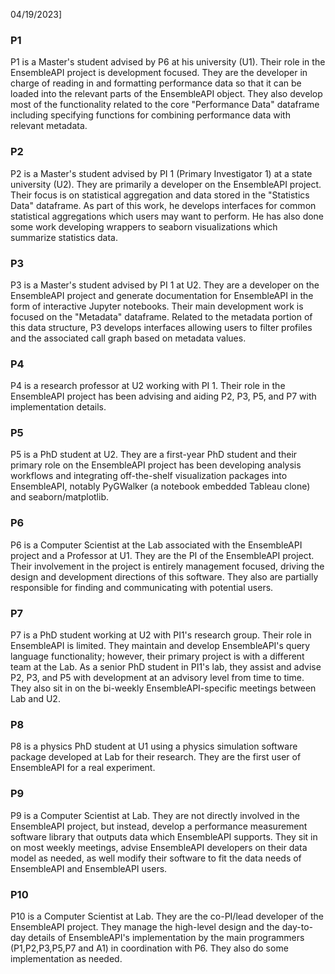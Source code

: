 04/19/2023]
### P1

P1 is a Master's student advised by P6 at his university (U1). Their role in the EnsembleAPI project is development focused. They are the developer in charge of reading in and formatting performance data so that it can be loaded into the relevant parts of the EnsembleAPI object. They also develop most of the functionality related to the core "Performance Data" dataframe including specifying functions for combining performance data with relevant metadata.

### P2

P2 is a Master's student advised by PI 1 (Primary Investigator 1) at a state university (U2). They are primarily a developer on the EnsembleAPI project. Their focus is on statistical aggregation and data stored in the "Statistics Data" dataframe. As part of this work, he develops interfaces for common statistical aggregations which users may want to perform. He has also done some work developing wrappers to seaborn visualizations which summarize statistics data.

### P3

P3 is a Master's student advised by PI 1 at U2. They are a developer on the EnsembleAPI project and generate documentation for EnsembleAPI in the form of interactive Jupyter notebooks. Their main development work is focused on the "Metadata" dataframe. Related to the metadata portion of this data structure, P3 develops interfaces allowing users to filter profiles and the associated call graph based on metadata values.

### P4

P4 is a research professor at U2 working with PI 1. Their role in the EnsembleAPI project has been advising and aiding P2, P3, P5, and P7 with implementation details.


### P5

P5 is a PhD student at U2. They are a first-year PhD student and their primary role on the EnsembleAPI project has been developing analysis workflows and integrating off-the-shelf visualization packages into EnsembleAPI, notably PyGWalker (a notebook embedded Tableau clone) and seaborn/matplotlib.


### P6

P6 is a Computer Scientist at the Lab associated with the EnsembleAPI project and a Professor at U1. They are the PI of the EnsembleAPI project. Their involvement in the project is entirely management focused, driving the design and development directions of this software. They also are partially responsible for finding and communicating with potential users.


### P7

P7 is a PhD student working at U2 with PI1's research group. Their role in EnsembleAPI is limited. They maintain and develop EnsembleAPI's query language functionality; however, their primary project is with a different team at the Lab. As a senior PhD student in PI1's lab, they assist and advise P2, P3, and P5 with development at an advisory level from time to time. They also sit in on the bi-weekly EnsembleAPI-specific meetings between Lab and U2.


### P8
P8 is a physics PhD student at U1 using a physics simulation software package developed at Lab for their research. They are the first user of EnsembleAPI for a real experiment.


### P9
P9 is a Computer Scientist at Lab. They are not directly involved in the EnsembleAPI project, but instead, develop a performance measurement software library that outputs data which EnsembleAPI supports. They sit in on most weekly meetings,  advise EnsembleAPI developers on their data model as needed, as well modify their software to fit the data needs of EnsembleAPI and EnsembleAPI users.



### P10
P10 is a Computer Scientist at Lab. They are the co-PI/lead developer of the EnsembleAPI project. They manage the high-level design and the day-to-day details of EnsembleAPI's implementation by the main programmers (P1,P2,P3,P5,P7 and A1) in coordination with P6. They also do some implementation as needed.

